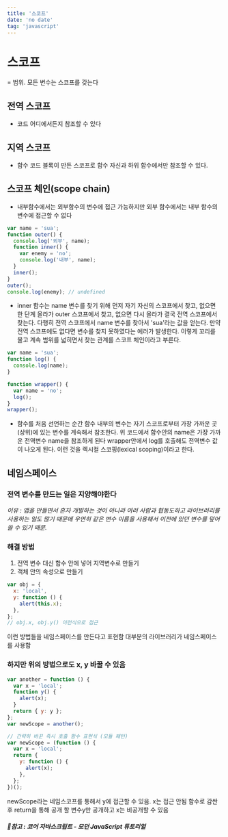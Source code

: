 ```yaml
---
title: '스코프'
date: 'no date'
tag: 'javascript'
---
```


# 스코프

= 범위. 모든 변수는 스코프를 갖는다

## 전역 스코프

- 코드 어디에서든지 참조할 수 있다

## 지역 스코프

- 함수 코드 블록이 만든 스코프로 함수 자신과 하위 함수에서만 참조할 수 있다.

## 스코프 체인(scope chain)

- 내부함수에서는 외부함수의 변수에 접근 가능하지만 외부 함수에서는 내부 함수의 변수에 접근할 수 없다

```jsx
var name = 'sua';
function outer() {
  console.log('외부', name);
  function inner() {
    var enemy = 'no';
    console.log('내부', name);
  }
  inner();
}
outer();
console.log(enemy); // undefined
```

- inner 함수는 name 변수를 찾기 위해 먼저 자기 자신의 스코프에서 찾고, 없으면 한 단계 올라가 outer 스코프에서 찾고, 없으면 다시 올라가 결국 전역 스코프에서 찾는다. 다행히 전역 스코프에서 name 변수를 찾아서 'sua'라는 값을 얻는다. 만약 전역 스코프에도 없다면 변수를 찾지 못하였다는 에러가 발생한다. 이렇게 꼬리를 물고 계속 범위를 넓히면서 찾는 관계를 스코프 체인이라고 부른다.

```jsx
var name = 'sua';
function log() {
  console.log(name);
}

function wrapper() {
  var name = 'no';
  log();
}
wrapper();
```

- 함수를 처음 선언하는 순간 함수 내부의 변수는 자기 스코프로부터 가장 가까운 곳(상위)에 있는 변수를 계속해서 참조한다.
  위 코드에서 함수안의 name은 가장 가까운 전역변수 name을 참조하게 된다
  wrapper안에서 log를 호출해도 전역변수 값이 나오게 된다.
  이런 것을 렉시컬 스코핑(lexical scoping)이라고 한다.

## 네임스페이스

### 전역 변수를 만드는 일은 지양해야한다

_이유 : 앱을 만들면서 혼자 개발하는 것이 아니라 여러 사람과 협동도하고 라이브러리를 사용하는 일도 많기 때문에 우연히 같은 변수 이름을 사용해서 이전에 있던 변수를 덮어쓸 수 있기 때문._

### 해결 방법

1. 전역 변수 대신 함수 안에 넣어 지역변수로 만들기
2. 객체 안의 속성으로 만들기

```jsx
var obj = {
  x: 'local',
  y: function () {
    alert(this.x);
  },
};
// obj.x, obj.y() 이런식으로 접근
```

이런 방법들을 네임스페이스를 만든다고 표현함
대부분의 라이브러리가 네임스페이스를 사용함

### 하지만 위의 방법으로도 x, y 바꿀 수 있음

```jsx
var another = function () {
  var x = 'local';
  function y() {
    alert(x);
  }
  return { y: y };
};
var newScope = another();

// 간략히 바꾼 즉시 호출 함수 표현식 (모듈 패턴)
var newScope = (function () {
  var x = 'local';
  return {
    y: function () {
      alert(x);
    },
  };
})();
```

newScope라는 네임스코프를 통해서 y에 접근할 수 있음. x는 접근 안됨
함수로 감싼 후 return을 통해 공개 할 변수y만 공개하고 x는 비공개할 수 있음

##### 📔참고 : 코어 자바스크립트 - 모던 JavaScript 튜토리얼

